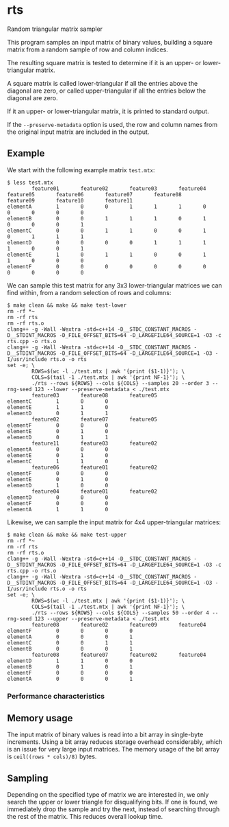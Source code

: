 # rts
Random triangular matrix sampler

This program samples an input matrix of binary values, building a square matrix from a random sample of row and column indices. 

The resulting square matrix is tested to determine if it is an upper- or lower-triangular matrix. 

A square matrix is called lower-triangular if all the entries above the diagonal are zero, or called upper-triangular if all the entries below the diagonal are zero.

If it an upper- or lower-triangular matrix, it is printed to standard output. 

If the `--preserve-metadata` option is used, the row and column names from the original input matrix are included in the output.

## Example

We start with the following example matrix `test.mtx`:

```
$ less test.mtx
        feature01       feature02       feature03       feature04       feature05       feature06       feature07       feature08       feature09       feature10       feature11
elementA        1       0       0       1       1       1       0       0       0       0       0
elementB        0       0       1       1       1       0       1       0       0       0       1
elementC        0       0       1       1       0       0       1       0       1       1       1
elementD        0       0       0       0       1       1       1       1       0       0       1
elementE        1       0       1       1       0       0       1       1       0       0       0
elementF        0       0       0       0       0       0       0       0       0       0       0
```

We can sample this test matrix for any 3x3 lower-triangular matrices we can find within, from a random selection of rows and columns:

```
$ make clean && make && make test-lower
rm -rf *~
rm -rf rts
rm -rf rts.o
clang++ -g -Wall -Wextra -std=c++14 -D__STDC_CONSTANT_MACROS -D__STDINT_MACROS -D_FILE_OFFSET_BITS=64 -D_LARGEFILE64_SOURCE=1 -O3 -c rts.cpp -o rts.o
clang++ -g -Wall -Wextra -std=c++14 -D__STDC_CONSTANT_MACROS -D__STDINT_MACROS -D_FILE_OFFSET_BITS=64 -D_LARGEFILE64_SOURCE=1 -O3 -I/usr/include rts.o -o rts
set -e; \
        ROWS=$(wc -l ./test.mtx | awk '{print ($1-1)}'); \
        COLS=$(tail -1 ./test.mtx | awk '{print NF-1}'); \
        ./rts --rows ${ROWS} --cols ${COLS} --samples 20 --order 3 --rng-seed 123 --lower --preserve-metadata < ./test.mtx
        feature03       feature08       feature05
elementC        1       0       0
elementE        1       1       0
elementD        0       1       1
        feature02       feature07       feature05
elementF        0       0       0
elementE        0       1       0
elementD        0       1       1
        feature11       feature03       feature02
elementA        0       0       0
elementE        0       1       0
elementC        1       1       0
        feature06       feature01       feature02
elementF        0       0       0
elementE        0       1       0
elementD        1       0       0
        feature04       feature01       feature02
elementD        0       0       0
elementF        0       0       0
elementA        1       1       0
```

Likewise, we can sample the input matrix for 4x4 upper-triangular matrices:

```
$ make clean && make && make test-upper
rm -rf *~
rm -rf rts
rm -rf rts.o
clang++ -g -Wall -Wextra -std=c++14 -D__STDC_CONSTANT_MACROS -D__STDINT_MACROS -D_FILE_OFFSET_BITS=64 -D_LARGEFILE64_SOURCE=1 -O3 -c rts.cpp -o rts.o
clang++ -g -Wall -Wextra -std=c++14 -D__STDC_CONSTANT_MACROS -D__STDINT_MACROS -D_FILE_OFFSET_BITS=64 -D_LARGEFILE64_SOURCE=1 -O3 -I/usr/include rts.o -o rts
set -e; \
        ROWS=$(wc -l ./test.mtx | awk '{print ($1-1)}'); \
        COLS=$(tail -1 ./test.mtx | awk '{print NF-1}'); \
        ./rts --rows ${ROWS} --cols ${COLS} --samples 50 --order 4 --rng-seed 123 --upper --preserve-metadata < ./test.mtx
        feature08       feature02       feature09       feature04
elementF        0       0       0       0
elementA        0       0       0       1
elementC        0       0       1       1
elementB        0       0       0       1
        feature08       feature07       feature02       feature04
elementD        1       1       0       0
elementB        0       1       0       1
elementF        0       0       0       0
elementA        0       0       0       1
```

### Performance characteristics

## Memory usage

The input matrix of binary values is read into a bit array in single-byte increments. Using a bit array reduces storage overhead considerably, which is an issue for very large input matrices. The memory usage of the bit array is `ceil((rows * cols)/8)` bytes.

## Sampling

Depending on the specified type of matrix we are interested in, we only search the upper or lower triangle for disqualifying bits. If one is found, we immediately drop the sample and try the next, instead of searching through the rest of the matrix. This reduces overall lookup time.